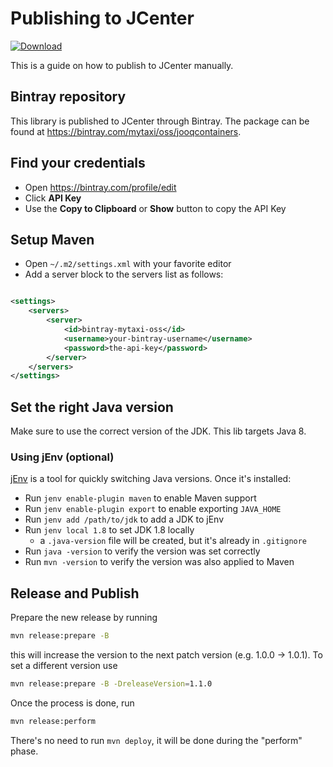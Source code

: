 # Publishing to JCenter

[ ![Download](https://api.bintray.com/packages/mytaxi/oss/jooqcontainers/images/download.svg) ](https://bintray.com/mytaxi/oss/jooqcontainers/_latestVersion)

This is a guide on how to publish to JCenter manually.

## Bintray repository

This library is published to JCenter through Bintray. The package can be found
at https://bintray.com/mytaxi/oss/jooqcontainers.

## Find your credentials

- Open https://bintray.com/profile/edit
- Click **API Key**
- Use the **Copy to Clipboard** or **Show** button to copy the API Key

## Setup Maven

- Open `~/.m2/settings.xml` with your favorite editor
- Add a server block to the servers list as follows:

```xml

<settings>
    <servers>
        <server>
            <id>bintray-mytaxi-oss</id>
            <username>your-bintray-username</username>
            <password>the-api-key</password>
        </server>
    </servers>
</settings>
```

## Set the right Java version

Make sure to use the correct version of the JDK. This lib targets Java 8.

### Using jEnv (optional)

[jEnv](https://www.jenv.be/) is a tool for quickly switching Java versions. Once it's installed:

- Run `jenv enable-plugin maven` to enable Maven support
- Run `jenv enable-plugin export` to enable exporting `JAVA_HOME`
- Run `jenv add /path/to/jdk` to add a JDK to jEnv
- Run `jenv local 1.8` to set JDK 1.8 locally
    - a `.java-version` file will be created, but it's already in `.gitignore`
- Run `java -version` to verify the version was set correctly
- Run `mvn -version` to verify the version was also applied to Maven

## Release and Publish

Prepare the new release by running

```sh
mvn release:prepare -B
```

this will increase the version to the next patch version (e.g. 1.0.0 -> 1.0.1). To set a different version use

```sh
mvn release:prepare -B -DreleaseVersion=1.1.0
```

Once the process is done, run

```sh
mvn release:perform
```

There's no need to run `mvn deploy`, it will be done during the "perform" phase.